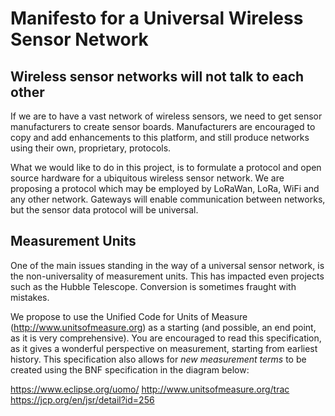 Manifesto for a Universal Wireless Sensor Network
=

## Wireless sensor networks will not talk to each other
If we are to have a vast network of wireless sensors, we need to get sensor manufacturers to create sensor boards. Manufacturers are encouraged to copy and add enhancements to this platform, and still produce networks using their own, proprietary, protocols.

What we would like to do in this project, is to formulate a protocol and open source hardware for a ubiquitous wireless sensor network. We are proposing a protocol which may be employed by LoRaWan, LoRa, WiFi and any other network. Gateways will enable communication between networks, but the sensor data protocol will be universal.

## Measurement Units
One of the main issues standing in the way of a universal sensor network, is the non-universality of measurement units. This has impacted even projects such as the Hubble Telescope. Conversion is sometimes fraught with mistakes.

We propose to use the Unified Code for Units of Measure (http://www.unitsofmeasure.org) as a starting (and possible, an end point, as it is very comprehensive). You are encouraged to read this specification, as it gives a wonderful perspective on measurement, starting from earliest history.
This specification also allows for *new measurement terms* to be created using the BNF specification in the diagram below:



https://www.eclipse.org/uomo/
http://www.unitsofmeasure.org/trac
https://jcp.org/en/jsr/detail?id=256


<!--stackedit_data:
eyJoaXN0b3J5IjpbMjA0MjQzNjIzN119
-->